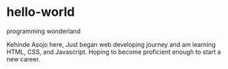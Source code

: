 # hello-world
programming wonderland

Kehinde Asojo here, Just began web developing journey and am learning HTML,
CSS, and Javascript. Hoping to become proficient enough to start a new 
career.
